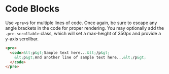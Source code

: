 # Code Blocks

Use `<pre>`s for multiple lines of code. Once again, be sure to escape any angle brackets in the code for proper rendering. You may optionally add the `.pre-scrollable` class, which will set a max-height of 350px and provide a y-axis scrollbar.

<!-- STORY -->

```html
<pre>
  <code>&lt;p&gt;Sample text here...&lt;/p&gt;
    &lt;p&gt;And another line of sample text here...&lt;/p&gt;
  </code>
</pre>
```